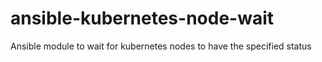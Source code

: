 # ansible-kubernetes-node-wait
Ansible module to wait for kubernetes nodes to have the specified status
